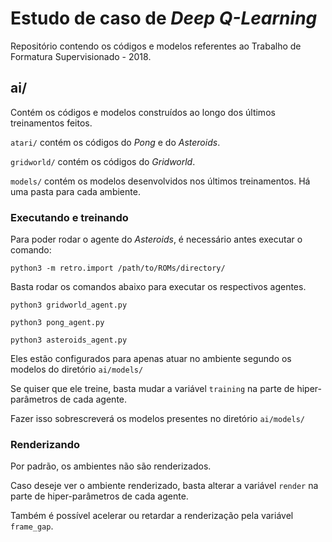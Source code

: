 # Estudo de caso de *Deep Q-Learning*

Repositório contendo os códigos e modelos referentes ao Trabalho de Formatura Supervisionado - 2018.

## ai/

Contém os códigos e modelos construídos ao longo dos últimos treinamentos feitos.

```atari/``` contém os códigos do *Pong* e do *Asteroids*.

```gridworld/``` contém os códigos do *Gridworld*.

```models/``` contém os modelos desenvolvidos nos últimos treinamentos. Há uma pasta para cada ambiente.

### Executando e treinando

Para poder rodar o agente do *Asteroids*, é necessário antes executar o comando:

```
python3 -m retro.import /path/to/ROMs/directory/
```

Basta rodar os comandos abaixo para executar os respectivos agentes.

```
python3 gridworld_agent.py

python3 pong_agent.py

python3 asteroids_agent.py
```

Eles estão configurados para apenas atuar no ambiente segundo os modelos do diretório ```ai/models/```

Se quiser que ele treine, basta mudar a variável ```training``` na parte de hiper-parâmetros de cada agente.

Fazer isso sobrescreverá os modelos presentes no diretório ```ai/models/```

### Renderizando

Por padrão, os ambientes não são renderizados.

Caso deseje ver o ambiente renderizado, basta alterar a variável ```render``` na parte de hiper-parâmetros de cada agente.

Também é possível acelerar ou retardar a renderização pela variável ```frame_gap```.
